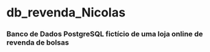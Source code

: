 # db_revenda_Nicolas
### Banco de Dados PostgreSQL fictício de uma loja online de revenda de bolsas


